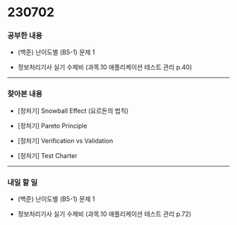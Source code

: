 # 230702

### 공부한 내용

- (백준) 난이도별 (B5-1) 문제 1

- 정보처리기사 실기 수제비 (과목.10 애플리케이션 테스트 관리 p.40)

---

### 찾아본 내용

- [정처기] Snowball Effect (요르돈의 법칙)

- [정처기] Pareto Principle

- [정처기] Verification vs Validation

- [정처기] Test Charter

---

### 내일 할 일

- (백준) 난이도별 (B5-1) 문제 1

- 정보처리기사 실기 수제비 (과목.10 애플리케이션 테스트 관리 p.72)
